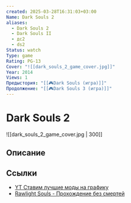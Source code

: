 ```yaml
---
created: 2025-03-28T16:31:03+03:00
Name: Dark Souls 2
aliases:
  - Dark Souls 2
  - Dark Souls II
  - дс2
  - ds2
Status: watch
Type: game
Rating: PG-13
Cover: "![[dark_souls_2_game_cover.jpg]]"
Year: 2014
Views: 1
Предыстория: "[[🎮Dark Souls (игра)]]"
Продолжение: "[[🎮Dark Souls 3 (игра)]]"
---
```


# Dark Souls 2

![[dark_souls_2_game_cover.jpg | 300]]



## Описание

## Ссылки

 - [YT Ставим лучшие моды на графику](https://youtu.be/d8ZiZNhkzok)
 - [Rawlight Souls - Прохождение без смертей](https://youtu.be/KQueaKzRALA?si=j0iZFnJTFWFgo_Rp)

